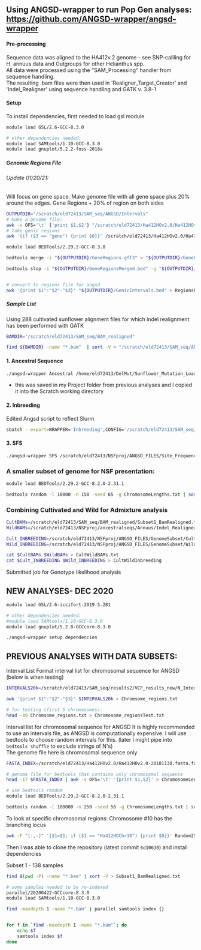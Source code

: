 ## Using ANGSD-wrapper to run Pop Gen analyses: https://github.com/ANGSD-wrapper/angsd-wrapper  

#### Pre-processing

Sequence data was aligned to the HA412v.2 genome - see SNP-callling for H. annuus data and Outgroups for other Helianthus spp.  
All data were processed using the "SAM_Processing" handler from sequence handling.  
The resulting .bam files were then used in 'Realigner_Target_Creator' and 'Indel_Realigner' using sequence handling and GATK v. 3.8-1

#### Setup

To install dependencies, first needed to load gsl module
```bash
module load GSL/2.6-GCC-8.3.0

# other dependencies needed:
module load SAMtools/1.10-GCC-8.3.0
module load gnuplot/5.2.2-foss-2018a
```


##### Genomic Regions File
###### Update 01/20/21:
Will focus on gene space. Make genome file with all gene space plus 20% around the edges. 
Gene Regions + 20% of region on both sides

```bash
OUTPUTDIR="/scratch/eld72413/SAM_seq/ANGSD/Intervals"
# make a genome file:
awk -v OFS='\t' {'print $1,$2'} "/scratch/eld72413/Ha412HOv2.0/Ha412HOv2.0-20181130.fasta.fai" > "${OUTPUTDIR}/GenomeFile.txt"
# take genic regions
awk '{if ($3 == "gene") {print $0}}' /scratch/eld72413/Ha412HOv2.0/Ha412HOv2.0-20181130.gff3 > "${OUTPUTDIR}/GeneRegions.gff3"

module load BEDTools/2.29.2-GCC-8.3.0

bedtools merge -i "${OUTPUTDIR}/GeneRegions.gff3" > "${OUTPUTDIR}/GeneRegionsMerged.bed" 

bedtools slop -i "${OUTPUTDIR}/GeneRegionsMerged.bed" -g "${OUTPUTDIR}/GenomeFile.txt" -b 0.2 -pct > "${OUTPUTDIR}/GenicIntervals.bed"


# convert to regions file for angsd
awk '{print $1":"$2"-"$3}' "${OUTPUTDIR}/GenicIntervals.bed" > RegionsFile_genes.txt
```

##### Sample List
Using 288 cultivated sunflower alignment files for which indel realignment has been performed with GATK
```bash
BAMDIR="/scratch/eld72413/SAM_seq/BAM_realigned"

find ${BAMDIR} -name "*.bam"  | sort -V > "/scratch/eld72413/SAM_seq/ANGSD/SampleList.txt"

```

#### 1. Ancestral Sequence

```bash
./angsd-wrapper Ancestral /home/eld72413/DelMut/Sunflower_Mutation_Load/ANGSD/ConfigFiles/Ancestral_Sequence_Config 
```
* this was saved in my Project folder from previous analyses and I copied it into the Scratch working directory


#### 2. Inbreeding
Edited Angsd script to reflect Slurm
```bash
sbatch --export=WRAPPER='Inbreeding',CONFIG='/scratch/eld72413/SAM_seq/ANGSD/Configuration_Files/Inbreeding_Coefficients_Config' ANGSD_Job.sh
```



#### 3. SFS
```bash
./angsd-wrapper SFS /scratch/eld72413/NSFproj/ANGSD_FILES/Site_Frequency_Spectrum_Config
```

### A smaller subset of genome for NSF presentation:
```bash
module load BEDTools/2.29.2-GCC-8.2.0-2.31.1

bedtools random -l 10000 -n 150 -seed 65 -g ChromosomeLengths.txt | sort -V | awk '{print $1":"$2"-"$3}' > GenomeSubset/Random150x10k_regions.txt
```

### Combining Cultivated and Wild for Admixture analysis
```bash
CultBAMs=/scratch/eld72413/SAM_seq/BAM_realigned/Subset1_BamRealigned.txt
WildBAMs=/scratch/eld72413/NSFproj/ancestralseqs/Annuus/Indel_Realigner/Wild_RealignedBams.txt

Cult_INBREEDING=/scratch/eld72413/NSFproj/ANGSD_FILES/GenomeSubset/Cultivated_GenomeSubset/Inbreeding_Coefficients/Cultivated_GenomeSubset.indF
Wild_INBREEDING=/scratch/eld72413/NSFproj/ANGSD_FILES/GenomeSubset/Wild_GenomeSubset/Wild_GenomeSubset/Inbreeding_Coefficients/Wild_GenomeSubset.indF

cat $CultBAMs $WildBAMs > CultWildBAMs.txt
cat $Cult_INBREEDING $Wild_INBREEDING > CultWildInbreeding
```

Submitted job for Genotype likelihood analysis


## NEW ANALYSES- DEC 2020
```bash
module load GSL/2.6-iccifort-2019.5.281

# other dependencies needed:
#module load SAMtools/1.10-GCC-8.3.0
module load gnuplot/5.2.8-GCCcore-8.3.0

./angsd-wrapper setup dependencies
```


## PREVIOUS ANALYSES WITH DATA SUBSETS:

Interval List
Format interval list for chromosomal sequence for ANGSD
(below is when testing)
```bash
INTERVALS20k=/scratch/eld72413/SAM_seq/results2/VCF_results_new/N_Intervals/INTERVALS_20k_atNs.bed

awk '{print $1":"$2"-"$3}' $INTERVALS20k > Chromsome_regions.txt

# for testing (first 5 chromosomes):
head -49 Chromsome_regions.txt > Chromosome_regionsTest.txt

```

Interval list for chromosomal sequence for ANGSD
It is highly recommended to use an intervals file, as ANGSD is computationally expensive. I will use bedtools to choose random intervals for this. (later I might pipe into `bedtools shuffle` to exclude strings of N's)  
The genome file here is chromosomal sequence only
```bash
FASTA_INDEX=/scratch/eld72413/Ha412HOv2.0/Ha412HOv2.0-20181130.fasta.fai

# genome file for bedtools that contains only chromosomal sequence
head -17 $FASTA_INDEX | awk -v OFS='\t' '{print $1,$2}' > ChromosomeLengths.txt

# use bedtools random
module load BEDTools/2.29.2-GCC-8.2.0-2.31.1

bedtools random -l 100000 -n 250 -seed 56 -g ChromosomeLengths.txt | sort -V | awk '{print $1":"$2"-"$3}' > Random250x100k_regions.txt
```

To look at specific chromosomal regions:
Chromosome #10 has the branching locus
```bash
awk -F "[:,-]" '{$1=$1; if ($1 == "Ha412HOChr10") {print $0}}' Random250x100k_regions.txt | awk '{print $1":"$2"-"$3}' > Chrom10/Random250x100k_Chrom10.txt

```

Then I was able to clone the repository (latest commit `6d10630`) and install dependencies

Subset 1 - 138 samples
```bash
find $(pwd -P) -name "*.bam" | sort -V > Subset1_BamRealigned.txt

# some samples needed to be re-indexed
parallel/20200422-GCCcore-8.3.0
module load SAMtools/1.10-GCC-8.3.0

find -maxdepth 1 -name "*.bam" | parallel samtools index {}


for f in `find -maxdepth 1 -name "*.bam"`; do
	echo $f
	samtools index $f
done

```
